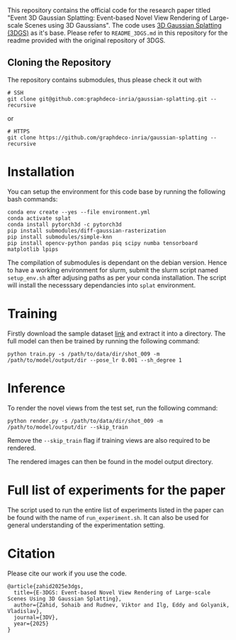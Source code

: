 This repository contains the official code for the research paper titled "Event 3D Gaussian Splatting: Event-based Novel View Rendering of Large-scale Scenes using 3D Gaussians". The code uses [3D Gaussian Splatting (3DGS)](https://repo-sam.inria.fr/fungraph/3d-gaussian-splatting/) as it's base. Please refer to `README_3DGS.md` in this repository for the readme provided with the original repository of 3DGS.

## Cloning the Repository

The repository contains submodules, thus please check it out with 
```shell
# SSH
git clone git@github.com:graphdeco-inria/gaussian-splatting.git --recursive
```
or
```shell
# HTTPS
git clone https://github.com/graphdeco-inria/gaussian-splatting --recursive
```

# Installation

You can setup the environment for this code base by running the following bash commands:

```shell
conda env create --yes --file environment.yml
conda activate splat
conda install pytorch3d -c pytorch3d
pip install submodules/diff-gaussian-rasterization
pip install submodules/simple-knn
pip install opencv-python pandas piq scipy numba tensorboard matplotlib lpips
```

The compilation of submodules is dependant on the debian version. Hence to have a working environment for slurm, submit the slurm script named `setup_env.sh` after adjusing paths as per your conda installation. The script will install the necesssary dependancies into `splat` environment.

# Training

Firstly download the sample dataset [link](https://drive.google.com/file/d/1AfWS1Pp0Sl_3fRgUuOQ3JLNX86pq3Tn_/view?usp=sharing) and extract it into a directory. The full model can then be trained by running the following command:

```shell
python train.py -s /path/to/data/dir/shot_009 -m /path/to/model/output/dir --pose_lr 0.001 --sh_degree 1
```

# Inference

To render the novel views from the test set, run the following command:

```shell
python render.py -s /path/to/data/dir/shot_009 -m /path/to/model/output/dir --skip_train
```
Remove the `--skip_train` flag if training views are also required to be rendered.

The rendered images can then be found in the model output directory.

# Full list of experiments for the paper

The script used to run the entire list of experiments listed in the paper can be found with the name of `run_experiment.sh`. It can also be used for general understanding of the experimentation setting.

# Citation

Please cite our work if you use the code.

```
@article{zahid2025e3dgs,
  title={E-3DGS: Event-based Novel View Rendering of Large-scale Scenes Using 3D Gaussian Splatting},
  author={Zahid, Sohaib and Rudnev, Viktor and Ilg, Eddy and Golyanik, Vladislav},
  journal={3DV},
  year={2025}
}
```
